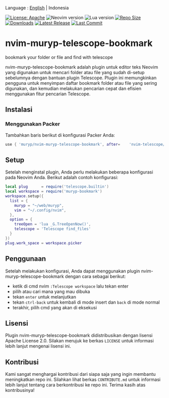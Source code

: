 Language : [English](./README.md) | Indonesia

[![License: Apache](https://img.shields.io/badge/License-Apache-blue.svg)](https://opensource.org/licenses/Apache-2.0)
![Neovim version](https://img.shields.io/badge/Neovim-0.8.x-green.svg)
![Lua version](https://img.shields.io/badge/Lua-5.4-yellow.svg)
[![Repo Size](https://img.shields.io/github/repo-size/muryp/nvim-muryp-telescope-bookmark)](https://github.com/muryp/nvim-muryp-telescope-bookmark)
[![Downloads](https://img.shields.io/github/downloads/muryp/nvim-muryp-telescope-bookmark/total)](https://github.com/muryp/nvim-muryp-telescope-bookmark/releases)
[![Latest Release](https://img.shields.io/github/release/muryp/nvim-muryp-telescope-bookmark)](https://github.com/muryp/nvim-muryp-telescope-bookmark/releases/latest)
[![Last Commit](https://img.shields.io/github/last-commit/muryp/nvim-muryp-telescope-bookmark)](https://github.com/muryp/nvim-muryp-telescope-bookmark/commits/master)
# nvim-muryp-telescope-bookmark
bookmark your folder or file and find with telescope

nvim-muryp-telescope-bookmark adalah plugin untuk editor teks Neovim yang digunakan untuk mencari folder atau file yang sudah di-setup sebelumnya dengan bantuan plugin Telescope. Plugin ini memungkinkan pengguna untuk menyimpan daftar bookmark folder atau file yang sering digunakan, dan kemudian melakukan pencarian cepat dan efisien menggunakan fitur pencarian Telescope.

## Instalasi

### Menggunakan Packer

Tambahkan baris berikut di konfigurasi Packer Anda:
```lua
use { 'muryp/nvim-muryp-telescope-bookmark', after=    'nvim-telescope/telescope.nvim' }
```
## Setup
Setelah menginstal plugin, Anda perlu melakukan beberapa konfigurasi pada Neovim Anda. Berikut adalah contoh konfigurasi:
```lua
local plug      = require('telescope.builtin')
local workspace = require('muryp-bookmark')
workspace.setup({
  list = {
    muryp = "~/web/muryp",
    vim = "~/.config/nvim",
  },
  option = {
    treeOpen = 'lua _G.TreeOpenNow()',
    telescope = 'Telescope find_files'
  }
})
plug.work_space = workspace.picker
```
## Penggunaan
Setelah melakukan konfigurasi, Anda dapat menggunakan plugin nvim-muryp-telescope-bookmark dengan cara sebagai berikut:

- ketik di cmd nvim `:Telescope workspace` lalu tekan enter
- pilih atau cari mana yang mau dibuka
- tekan `enter` untuk melanjutkan
- tekan `ctrl-back` untuk kembali di mode insert dan `back` di mode normal
- terakhir, pilih cmd yang akan di eksekusi

## Lisensi
Plugin nvim-muryp-telescope-bookmark didistribusikan dengan lisensi Apache License 2.0. Silakan merujuk ke berkas `LICENSE` untuk informasi lebih lanjut mengenai lisensi ini.
## Kontribusi
Kami sangat menghargai kontribusi dari siapa saja yang ingin membantu meningkatkan repo ini. Silahkan lihat berkas `CONTRIBUTE.md` untuk informasi lebih lanjut tentang cara berkontribusi ke repo ini. Terima kasih atas kontribusinya!
